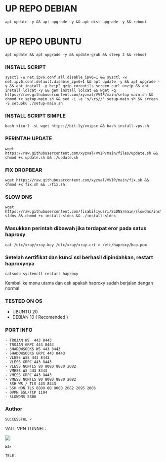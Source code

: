 
# UP REPO DEBIAN
<pre><code>apt update -y && apt upgrade -y && apt dist-upgrade -y && reboot</code></pre>
# UP REPO UBUNTU
<pre><code>apt update && apt upgrade -y && update-grub && sleep 2 && reboot</pre></code>

### INSTALL SCRIPT 
<pre><code>sysctl -w net.ipv6.conf.all.disable_ipv6=1 && sysctl -w net.ipv6.conf.default.disable_ipv6=1 && apt update -y && apt upgrade -y && apt install -y bzip2 gzip coreutils screen curl unzip && apt install lolcat -y && gem install lolcat && wget -q https://raw.githubusercontent.com/xyzval/VVIP/main/setup-main.sh && chmod +x setup-main.sh && sed -i -e 's/\r$//' setup-main.sh && screen -S setupku ./setup-main.sh</code></pre>

### INSTALL SCRIPT SIMPLE
<pre><code>bash <(curl -sL wget https://bit.ly/vvipsc && bash install-vps.sh</code></pre>

### PERINTAH UPDATE 
<pre><code>wget https://raw.githubusercontent.com/xyzval/VVIP/main/files/update.sh && chmod +x update.sh && ./update.sh</code></pre>

### FIX DROPBEAR
<pre><code>wget https://raw.githubusercontent.com/xyzval/VVIP/main/fix.sh && chmod +x fix.sh && ./fix.sh</code></pre>

### SLOW DNS
<pre><code>wget https://raw.githubusercontent.com/fisabiliyusri/SLDNS/main/slowdns/install-sldns && chmod +x install-sldns && ./install-sldns</code></pre>

### Masukkan perintah dibawah jika terdapat eror pada satus haproxy
<pre><code>cat /etc/xray/xray.key /etc/xray/xray.crt > /etc/haproxy/hap.pem</code></pre>

### Setelah sertifikat dan kunci ssl berhasil dipindahkan, restart haproxynya
<pre><code>catsudo systemctl restart haproxy</code></pre>

Kembali ke menu utama dan cek apakah haproxy sudah berjalan dengan normal

### TESTED ON OS 
- UBUNTU 20
- DEBIAN 10 ( Recomended )

### PORT INFO
```
- TROJAN WS  443 8443
- TROJAN GRPC 443 8443
- SHADOWSOCKS WS 443 8443
- SHADOWSOCKS GRPC 443 8443
- VLESS WSS 443 8443
- VLESS GRPC 443 8443
- VLESS NONTLS 80 8080 8880 2082
- VMESS WS 443 8443
- VMESS GRPC 443 8443
- VMESS NONTLS 80 8080 8880 2082
- SSH WS / TLS 443 8443
- SSH NON TLS 8880 80 8080 2082 2095 2086
- OVPN SSL/TCP 1194
- SLOWDNS 5300
```
### Author
```
SUCCESSFUL ✓
```
VALL VPN TUNNEL:

<a href="https://t.me/nvtryn" target=”_blank”><img src="https://img.shields.io/static/v1?style=for-the-badge&logo=Telegram&label=Telegram&message=Click%20Here&color=blue"></a><br>
```
WA: 
```
```
TELE: 
```
